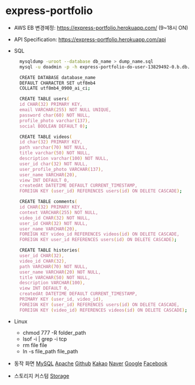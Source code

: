 # express-portfolio

- AWS EB 변경예정: <https://express-portfolio.herokuapp.com/> (9~18시 ON)
- API Specification: <https://express-portfolio.herokuapp.com/api>
- SQL

  ```zsh
    mysqldump -uroot --database db_name > dump_name.sql
    mysql -u doadmin -p -h express-portfolio-do-user-13829492-0.b.db.ondigitalocean.com -P 25060 -D defaultdb < dump_name.sql
  ```

  ```zsh
    CREATE DATABASE database_name
    DEFAULT CHARACTER SET utf8mb4
    COLLATE utf8mb4_0900_ai_ci;
  ```

  ```zsh
    CREATE TABLE users(
    id CHAR(32) PRIMARY KEY,
    email VARCHAR(255) NOT NULL UNIQUE,
    password char(60) NOT NULL,
    profile_photo varchar(137),
    social BOOLEAN DEFAULT 0);
  ```

  ```zsh
    CREATE TABLE videos(
    id char(32) PRIMARY KEY,
    path varchar(70) NOT NULL,
    title varchar(50) NOT NULL,
    description varchar(100) NOT NULL,
    user_id char(32) NOT NULL,
    user_profile_photo VARCHAR(137),
    user_name VARCHAR(20),
    view INT DEFAULT 0,
    createdAt DATETIME DEFAULT CURRENT_TIMESTAMP,
    FOREIGN KEY (user_id) REFERENCES users(id) ON DELETE CASCADE);
  ```

  ```zsh
    CREATE TABLE comments(
    id CHAR(32) PRIMARY KEY,
    context VARCHAR(255) NOT NULL,
    video_id CHAR(32) NOT NULL,
    user_id CHAR(32) NOT NULL,
    user_name VARCHAR(20),
    FOREIGN KEY video_id REFERENCES videos(id) ON DELETE CASCADE,
    FOREIGN KEY user_id REFERENCES users(id) ON DELETE CASCADE);
  ```

  ```zsh
    CREATE TABLE histories(
    user_id CHAR(32),
    video_id CHAR(32),
    path VARCHAR(70) NOT NULL,
    user_name VARCHAR(20) NOT NULL,
    title VARCHAR(50) NOT NULL,
    description VARCHAR(100),
    view INT DEFAULT 0,
    createdAt DATETIME DEFAULT CURRENT_TIMESTAMP,
    PRIMARY KEY (user_id, video_id),
    FOREIGN KEY (user_id) REFERENCES users(id) ON DELETE CASCADE,
    FOREIGN KEY (video_id) REFERENCES videos(id) ON DELETE CASCADE);
  ```

- Linux
  - chmod 777 -R folder_path
  - lsof -i | grep -i tcp
  - rm file file
  - ln -s file_path file_path
  
- 동작 화면
  [MySQL](https://user-images.githubusercontent.com/59950687/230854366-a76bacc0-71c2-42c6-bba9-0b4a24d54e28.gif)
  [Apache](https://user-images.githubusercontent.com/59950687/230854382-3037c59c-1158-4e74-8fea-a0fad4269824.gif)
  [Github](https://user-images.githubusercontent.com/59950687/230854391-c6eaac73-92ff-48dc-a1b4-c4b62cb8f660.gif)
  [Kakao](https://user-images.githubusercontent.com/59950687/230854396-6963a2cc-a00a-490c-b61b-e21fca4887fa.gif)
  [Naver](https://user-images.githubusercontent.com/59950687/230854397-536aa3ec-3b17-49f0-8cc5-7f0be072108c.gif)
  [Google](https://user-images.githubusercontent.com/59950687/230854393-b7887e99-d91f-4e4a-9086-58a1d5b4eed8.gif)
  [Facebook](https://user-images.githubusercontent.com/59950687/230854387-4c507501-faaa-43fc-9e28-52c337e58c5a.gif)
  
- 스토리지 커스텀
  [Storage](https://github.com/ymh3190/express-portfolio/blob/main/src/utils/storage.js)
